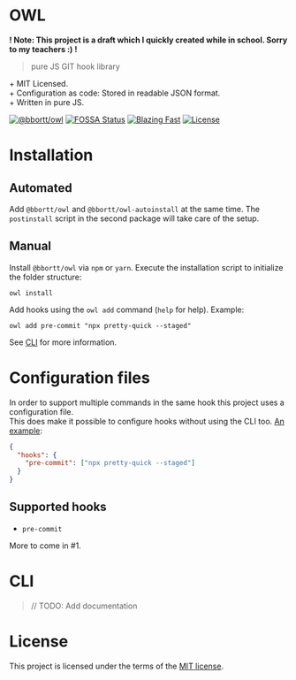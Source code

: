 # OWL

**! Note: This project is a draft which I quickly created while in school. Sorry to my teachers :) !**

> pure JS GIT hook library

&plus; MIT Licensed. \
&plus; Configuration as code: Stored in readable JSON format. \
&plus; Written in pure JS.

[![@bbortt/owl](https://img.shields.io/npm/v/@bbortt/owl?label=@bbortt/owl)](https://www.npmjs.com/package/@bbortt/owl)
[![FOSSA Status](https://app.fossa.com/api/projects/git%2Bgithub.com%2Fbbortt%2Fowl.svg?type=shield)](https://app.fossa.com/projects/git%2Bgithub.com%2Fbbortt%2Fowl?ref=badge_shield)
[![Blazing Fast](https://img.shields.io/badge/speed-blazing%20%F0%9F%94%A5-brightgreen.svg)](https://twitter.com/acdlite/status/974390255393505280)
[![License](https://img.shields.io/github/license/bbortt/owl)](https://github/bbortt/owl/blob/release/LICENSE)

# Installation

## Automated

Add `@bbortt/owl` and `@bbortt/owl-autoinstall` at the same time. The `postinstall` script in the second package will
take care of the setup.

## Manual

Install `@bbortt/owl` via `npm` or `yarn`. Execute the installation script to initialize the folder structure:

```shell
owl install
```

Add hooks using the `owl add` command (`help` for help). Example:

```shell
owl add pre-commit "npx pretty-quick --staged"
```

See [CLI](#cli) for more information.

# Configuration files

In order to support multiple commands in the same hook this project uses a configuration file. \
This does make it possible to configure hooks without using the CLI
too. [An example](https://github.com/bbortt/owl/blob/release/.owl/.owlrc.json):

```json
{
  "hooks": {
    "pre-commit": ["npx pretty-quick --staged"]
  }
}
```

## Supported hooks

- `pre-commit`

More to come in #1.

# CLI

> // TODO: Add documentation

# License

This project is licensed under the terms of the [MIT license](https://github/bbortt/owl/blob/release/LICENSE).
